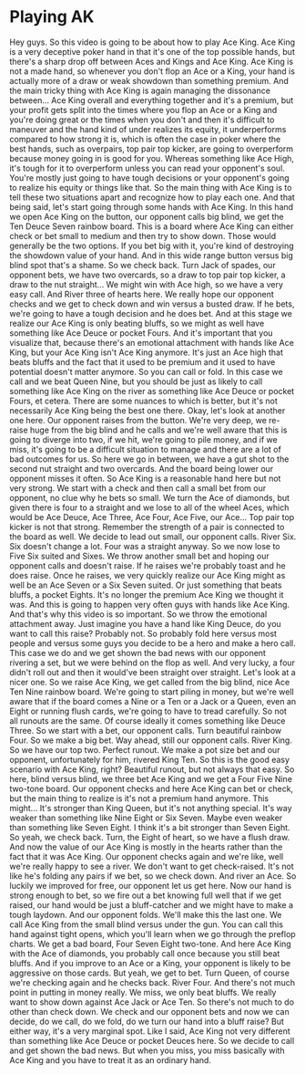 # Playing AK


Hey guys. So this video is going to be
about how to play Ace King. Ace King is a very deceptive
poker hand in that it's one
of the top possible hands, but there's a sharp drop off
between Aces and Kings and Ace King. Ace King is not a made hand,
so whenever you don't
flop an Ace or a King, your hand is actually more of a
draw or weak showdown than something
premium. And the main tricky thing with Ace
King is again managing the dissonance between... Ace King overall and
everything together and it's a
premium, but your profit gets split into the
times where you flop an Ace or a King and you're doing great or the times when
you don't and then it's difficult to
maneuver and the hand kind
of under realizes its equity, it underperforms compared
to how strong it is, which is often the case in poker where
the best hands, such as overpairs,
top pair top kicker, are going to overperform because
money going in is good for you. Whereas something like Ace High,
it's tough for it to overperform
unless you can read your opponent's soul. You're mostly just going to have tough
decisions or your opponent's going to
realize his equity or things like that. So the main thing with Ace King
is to tell these two situations apart and recognize how to play
each one. And that being said,
let's start going through
some hands with Ace King. In this hand we open Ace King on the button, our opponent calls big blind, we
get the Ten Deuce Seven rainbow board.
This is a board where Ace King
can either check or bet small to medium and then try to show down. Those
would generally be the two options.
If you bet big with it, you're kind of destroying the
showdown value of your hand. And in this wide range button versus
big blind spot that's a shame.
So we check back. Turn Jack
of spades, our opponent bets, we have two overcards, so a
draw to top pair top kicker,
a draw to the nut straight...
We might win with Ace high, so we have a very easy call.
And River three of hearts here.
We really hope our opponent checks and
we get to check down and win versus a busted draw. If he bets, we're going to
have a tough decision and he does bet.
And at this stage we realize our
Ace King is only beating bluffs, so we might as well have something
like Ace Deuce or pocket Fours.
And it's important that
you visualize that, because there's an emotional
attachment with hands like Ace King, but your Ace King isn't Ace King anymore.
It's just an Ace high that beats
bluffs and the fact that it used to be premium and it used to have
potential doesn't matter anymore.
So you can call or fold. In this
case we call and we beat Queen Nine, but you should be just as likely to call
something like Ace King on the river
as something like Ace Deuce
or pocket Fours, et cetera. There are some nuances to which is better, but it's not necessarily Ace King
being the best one there. Okay,
let's look at another one here. Our
opponent raises from the button. We're very deep, we re-raise huge from the big
blind and he calls and we're well
aware that this is going to
diverge into two, if we hit, we're going to pile money, and if we miss,
it's going to be a difficult situation
to manage and there are a lot of bad outcomes for us. So here we go in between,
we have a gut shot to the second
nut straight and two overcards. And the board being lower
our opponent misses it often.
So Ace King is a reasonable
hand here but not very strong. We start with a check and then
call a small bet from our opponent,
no clue why he bets so small.
We turn the Ace of diamonds, but given there is four to a straight
and we lose to all of the wheel Aces,
which would be Ace Deuce, Ace Three,
Ace Four, Ace Five, our Ace... Top pair top kicker is not that strong.
Remember the strength of a pair
is connected to the board as well. We decide to lead out small,
our opponent calls. River Six.
Six doesn't change a lot.
Four was a straight anyway. So we now lose to Five
Six suited and Sixes. We throw another small bet and
hoping our opponent calls and doesn't
raise. If he raises we're
probably toast and he does raise. Once he raises, we very quickly realize
our Ace King might as well
be an Ace Seven or a Six Seven suited. Or just something that beats
bluffs, a pocket Eights. It's no longer the premium
Ace King we thought it was.
And this is going to happen very
often guys with hands like Ace King. And that's why this video is so important.
So we throw the emotional attachment away. Just imagine you have a hand like King
Deuce, do you want to call this raise?
Probably not. So probably fold here versus
most people and versus some guys you decide to be a hero
and make a hero call.
This case we do and we get shown the
bad news with our opponent rivering a set, but we were behind on the
flop as well. And very lucky,
a four didn't roll out and then it
would've been straight over straight. Let's look at a nicer
one. So we raise Ace King,
we get called from the big blind,
nice Ace Ten Nine rainbow board. We're going to start piling in money, but we're well aware that if the board
comes a Nine or a Ten or a Jack or a
Queen, even an Eight
or running flush cards, we're going to have to tread carefully.
So not all runouts are the same.
Of course ideally it comes
something like Deuce Three. So we start with a bet, our opponent
calls. Turn beautiful rainbow Four.
So we make a big bet. Way
ahead, still our opponent calls. River King. So we have our
top two. Perfect runout.
We make a pot size bet and our
opponent, unfortunately for him, rivered King Ten. So this is the good
easy scenario with Ace King, right?
Beautiful runout, but
not always that easy. So here, blind versus blind, we three bet Ace King and we get
a Four Five Nine two-tone board.
Our opponent checks and here
Ace King can bet or check, but the main thing to realize is
it's not a premium hand anymore.
This might... It's stronger than King
Queen, but it's not anything special. It's way weaker than something
like Nine Eight or Six Seven.
Maybe even weaker than
something like Seven Eight. I think it's a bit stronger than Seven
Eight. So yeah, we check back. Turn,
the Eight of heart, so
we have a flush draw. And now the value of our Ace King is
mostly in the hearts rather than the fact
that it was Ace King. Our opponent
checks again and we're like, well we're really happy to see a river.
We don't want to get check-raised.
It's not like he's folding any
pairs if we bet, so we check down. And river an Ace. So luckily
we improved for free,
our opponent let us get here. Now
our hand is strong enough to bet, so we fire out a bet knowing
full well that if we get raised,
our hand would be just a bluff-catcher
and we might have to make a tough laydown. And our opponent folds. We'll make this the last one.
We call Ace King from the small
blind versus under the gun. You can call this hand
against tight opens, which you'll learn when we go through
the preflop charts. We get a bad board,
Four Seven Eight two-tone. And here Ace King with
the Ace of diamonds, you probably call once
because you still beat bluffs.
And if you improve to an Ace or a King, your opponent is likely to be
aggressive on those cards. But yeah,
we get to bet. Turn Queen, of course
we're checking again and he checks back. River Four. And there's not much point
in putting in money really. We miss,
we only beat bluffs. We really want to
show down against Ace Jack or Ace Ten. So there's not much to
do other than check down.
We check and our opponent bets
and now we can decide, do we call, do we fold, do we turn our hand
into a bluff raise? But either way,
it's a very marginal spot. Like I said, Ace King not very different than something
like Ace Deuce or pocket Deuces here.
So we decide to call and get shown
the bad news. But when you miss, you miss basically with Ace King and you
have to treat it as an ordinary hand.